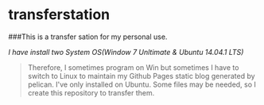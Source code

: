 # transferstation

###This is a transfer sation for my personal use.

*I have install two System OS(Window 7 Unltimate & Ubuntu 14.04.1 LTS)*
>
>Therefore, I sometimes program on Win but sometimes I have to switch to Linux to maintain my Github Pages static blog
>generated by pelican. I've only installed on Ubuntu.
>Some files may be needed, so I create this repository to transfer them.
